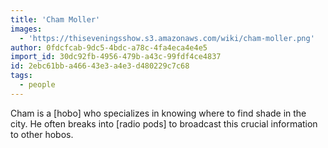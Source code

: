 ```yaml
---
title: 'Cham Moller'
images:
  - 'https://thiseveningsshow.s3.amazonaws.com/wiki/cham-moller.png'
author: 0fdcfcab-9dc5-4bdc-a78c-4fa4eca4e4e5
import_id: 30dc92fb-4956-479b-a43c-99fdf4ce4837
id: 2ebc61bb-a466-43e3-a4e3-d480229c7c68
tags:
  - people
---
```

Cham is a [hobo] who specializes in knowing where to find shade in the city. He often breaks into [radio pods] to broadcast this crucial information to other hobos.

